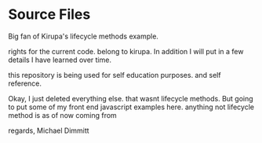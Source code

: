 Source Files
===================

Big fan of Kirupa's lifecycle methods example. 

rights for the current code. belong to kirupa. In addition I will put in a few details I have learned over time. 

this repository is being used for self education purposes. and self reference.

Okay, I just deleted everything else. that wasnt lifecycle methods.
But going to put some of my front end javascript examples here.
anything not lifecycle method is as of now coming from 

regards, Michael Dimmitt
